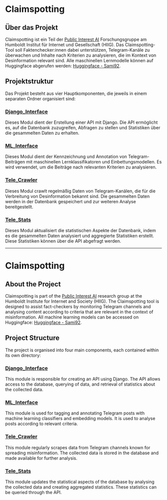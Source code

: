 # Claimspotting

## Über das Projekt

Claimspotting ist ein Teil der [Public Interest AI](https://publicinterest.ai/) Forschungsgruppe am Humboldt Institut für Internet und Gesellschaft (HIIG). Das Claimspotting-Tool soll Faktenchecker:innen dabei unterstützen, Telegram-Kanäle zu überwachen und Inhalte nach Kriterien zu analysieren, die im Kontext von Desinformation relevant sind. Alle maschinellen Lernmodelle können auf Huggingface abgerufen werden: [Huggingface - Sami92](https://huggingface.co/Sami92).

## Projektstruktur

Das Projekt besteht aus vier Hauptkomponenten, die jeweils in einem separaten Ordner organisiert sind:

### [Django_Interface](./Django_Interface)

Dieses Modul dient der Erstellung einer API mit Django. Die API ermöglicht es, auf die Datenbank zuzugreifen, Abfragen zu stellen und Statistiken über die gesammelten Daten zu erhalten.

### [ML_Interface](./ML_Interface)

Dieses Modul dient der Kennzeichnung und Annotation von Telegram-Beiträgen mit maschinellen Lernklassifikatoren und Einbettungsmodellen. Es wird verwendet, um die Beiträge nach relevanten Kriterien zu analysieren.

### [Tele_Crawler](./Tele_Crawler)

Dieses Modul crawlt regelmäßig Daten von Telegram-Kanälen, die für die Verbreitung von Desinformation bekannt sind. Die gesammelten Daten werden in der Datenbank gespeichert und zur weiteren Analyse bereitgestellt.

### [Tele_Stats](./Tele_Stats)

Dieses Modul aktualisiert die statistischen Aspekte der Datenbank, indem es die gesammelten Daten analysiert und aggregierte Statistiken erstellt. Diese Statistiken können über die API abgefragt werden.

---

# Claimspotting

## About the Project

Claimspotting is part of the [Public Interest AI](https://publicinterest.ai/) research group at the Humboldt Institute for Internet and Society (HIIG). The Claimspotting tool is designed to assist fact-checkers by monitoring Telegram channels and analysing content according to criteria that are relevant in the context of misinformation. All machine learning models can be accessed on Huggingface: [Huggingface - Sami92](https://huggingface.co/Sami92).

## Project Structure

The project is organised into four main components, each contained within its own directory:

### [Django_Interface](./Django_Interface)

This module is responsible for creating an API using Django. The API allows access to the database, querying of data, and retrieval of statistics about the collected data.

### [ML_Interface](./ML_Interface)

This module is used for tagging and annotating Telegram posts with machine learning classifiers and embedding models. It is used to analyse posts according to relevant criteria.

### [Tele_Crawler](./Tele_Crawler)

This module regularly scrapes data from Telegram channels known for spreading misinformation. The collected data is stored in the database and made available for further analysis.

### [Tele_Stats](./Tele_Stats)

This module updates the statistical aspects of the database by analysing the collected data and creating aggregated statistics. These statistics can be queried through the API.
